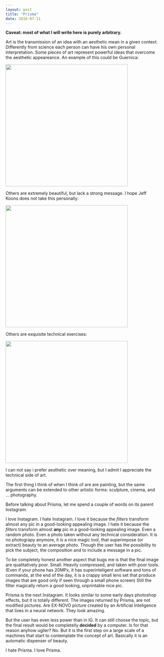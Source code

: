 ```yaml
---
layout: post
title: "Prisma"
date: 2016-07-11
---
```


**Caveat: most of what I will write here is purely arbitrary.** 

Art is the transmission of an idea with an aesthetic mean in a given context. Differently from science each person can have his own personal interpretation.
Some pieces of art represent powerful ideas that overcome the aesthetic appeareance. 
An example of this could be Guernica:

<img align="MIDDLE" src="https://s-media-cache-ak0.pinimg.com/564x/d2/f2/8f/d2f28f4ce5cd7faa2599d38b178b11b3.jpg" width="400">

Others are extremely beautiful, but lack a strong message. I hope Jeff Koons does not take this personally:

<img src="http://www.newcriterion.com/cm/images/koons34.jpg" width="400">

Others are exquisite technical exercises:

<img src="http://static.boredpanda.com/blog/wp-content/uuuploads/hyper-realistic-artworks/hyper-realistic-artworks-19-2.jpg" width="400">

I can not say i prefer aesthetic over meaning, but I admit I appreciate the technical side of art.


The first thing I think of when I think of are are painting, but the same arguments can be extended to other artistic forms: sculpture, cinema, and ... photography.

Before talking about Prisma, let me spend a couple of words on its parent Instagram.

I love Instagram. I hate Instagram. 
I love it because the _filters_ transform almost any pic in a good-looking appealing image.
I hate it because the _filters_ transform almost **any** pic in a good-looking appealing image. Even a random photo. Even a photo taken without any technical consideration.
It is no photograpy anymore, it is a nice magic tool, that superimpose (or extract) beauty to an average photo.
Though the user  has the possibility to pick the subject, the composition and to include a message in a pic.

To be completely honest another aspect that bugs me is that the final image are qualitatively poor. Small. Heavily compressed, and taken with poor tools.
(Even if your phone has 20MPx, it has superinteligent software and tons of commands, at the end of the day, it is a crappy small lens set that produce images that are good only if seen through a small phone screen)
Still the filter magically return a good looking, unprintable nice pic.


Prisma is the next Instagram. It looks similar to some early days photoshop effects, but it is totally different.
The images returned by Prisma, are not modified pictures. Are EX-NOVO picture created by an Artificial Inteligence that lives in a neural network.
They look amazing.

But the user has even less power than in IG. It can still choose the topic, but the final result would be completelly **decided** by a computer.
Is for that reason anyhow uglier? No.
But it is the first step on a large scale of a machines that start to contemplate the concept of art. Basically it is an automatic dispenser of beauty.

I hate Prisma. I love Prisma.
 
